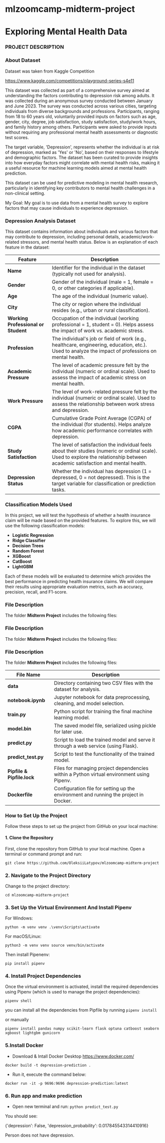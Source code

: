
# mlzoomcamp-midterm-project
# Exploring Mental Health Data

### PROJECT DESCRIPTION
### About Dataset
Dataset was taken from Kaggle Competition

https://www.kaggle.com/competitions/playground-series-s4e11

This dataset was collected as part of a comprehensive survey aimed at understanding the factors contributing to depression risk among adults. It was collected during an anonymous survey conducted between January and June 2023. The survey was conducted across various cities, targeting individuals from diverse backgrounds and professions. Participants, ranging from 18 to 60 years old, voluntarily provided inputs on factors such as age, gender, city, degree, job satisfaction, study satisfaction, study/work hours, and family history among others. Participants were asked to provide inputs without requiring any professional mental health assessments or diagnostic test scores.

The target variable, 'Depression', represents whether the individual is at risk of depression, marked as 'Yes' or 'No', based on their responses to lifestyle and demographic factors. The dataset has been curated to provide insights into how everyday factors might correlate with mental health risks, making it a useful resource for machine learning models aimed at mental health prediction.

This dataset can be used for predictive modeling in mental health research, particularly in identifying key contributors to mental health challenges in a non-clinical setting.

My Goal: My goal is to use data from a mental health survey to explore factors that may cause individuals to experience depression.


### Depression Analysis Dataset

This dataset contains information about individuals and various factors that may contribute to depression, including personal details, academic/work-related stressors, and mental health status. Below is an explanation of each feature in the dataset:

| **Feature**                    | **Description**                                                                                                              |
|---------------------------------|------------------------------------------------------------------------------------------------------------------------------|
| **Name**                        | Identifier for the individual in the dataset (typically not used for analysis).                                              |
| **Gender**                      | Gender of the individual (male = 1, female = 0, or other categories if applicable).                                           |
| **Age**                         | The age of the individual (numeric value).                                                                                     |
| **City**                        | The city or region where the individual resides (e.g., urban or rural classification).                                        |
| **Working Professional or Student** | Occupation of the individual (working professional = 1, student = 0). Helps assess the impact of work vs. academic stress.    |
| **Profession**                  | The individual's job or field of work (e.g., healthcare, engineering, education, etc.). Used to analyze the impact of professions on mental health. |
| **Academic Pressure**           | The level of academic pressure felt by the individual (numeric or ordinal scale). Used to assess the impact of academic stress on mental health. |
| **Work Pressure**               | The level of work-related pressure felt by the individual (numeric or ordinal scale). Used to assess the relationship between work stress and depression. |
| **CGPA**                        | Cumulative Grade Point Average (CGPA) of the individual (for students). Helps analyze how academic performance correlates with depression. |
| **Study Satisfaction**          | The level of satisfaction the individual feels about their studies (numeric or ordinal scale). Used to explore the relationship between academic satisfaction and mental health. |
| **Depression Status**           | Whether the individual has depression (1 = depressed, 0 = not depressed). This is the target variable for classification or prediction tasks. |

### Classification Models Used

In this project, we will test the hypothesis of whether a health insurance claim will be made based on the provided features. To explore this, we will use the following classification models:

- **Logistic Regression**
- **Ridge Classifier**
- **Decision Trees**
- **Random Forest**
- **XGBoost**
- **CatBoost**
- **LightGBM**

Each of these models will be evaluated to determine which provides the best performance in predicting health insurance claims. We will compare their results using appropriate evaluation metrics, such as accuracy, precision, recall, and F1-score.

### File Description

The folder **Midterm Project** includes the following files:

### File Description

The folder **Midterm Project** includes the following files:

### File Description

The folder **Midterm Project** includes the following files:

| **File Name**             | **Description**                                                                                         |
|---------------------------|---------------------------------------------------------------------------------------------------------|
| **data**                  | Directory containing two CSV files with the dataset for analysis.                                        |
| **notebook.ipynb**        | Jupyter notebook for data preprocessing, cleaning, and model selection.                                   |
| **train.py**              | Python script for training the final machine learning model.                                              |
| **model.bin**             | The saved model file, serialized using pickle for later use.                                              |
| **predict.py**            | Script to load the trained model and serve it through a web service (using Flask).                       |
| **predict_test.py**       | Script to test the functionality of the trained model.                                                    |
| **Pipfile & Pipfile.lock**| Files for managing project dependencies within a Python virtual environment using Pipenv.                |
| **Dockerfile**            | Configuration file for setting up the environment and running the project in Docker.                     |


### How to Set Up the Project

Follow these steps to set up the project from GitHub on your local machine:

#### 1. Clone the Repository

First, clone the repository from GitHub to your local machine. Open a terminal or command prompt and run:


`git clone https://github.com/OleksiiLatypov/mlzoomcamp-midterm-project`

### 2. Navigate to the Project Directory
Change to the project directory:

`cd mlzoomcamp-midterm-project`

### 3. Set Up the Virtual Environment And Install Pipenv
For Windows:

`python -m venv venv
.\venv\Scripts\activate
`

For macOS/Linux:

`
python3 -m venv venv
source venv/bin/activate
`

Then install Pipenenv:

`pip install pipenv`
### 4. Install Project Dependencies
Once the virtual environment is activated, install the required dependencies using Pipenv (which is used to manage the project dependencies):

`pipenv shell `

you can install all the dependencies from Pipfile by running
`pipenv install`

or manually

`pipenv install pandas numpy scikit-learn flask optuna catboost seaborn xgboost lightgbm gunicorn`

### 5.Install Docker
- Download & Intall Docker Desktop https://www.docker.com/

`docker build -t depression-prediction .`

- Run it, execute the command below:

`docker run -it -p 9696:9696 depression-prediction:latest`

### 6. Run app and make prediction
- Open new terminal and run:
`python predict_test.py`

You should see:

{'depression': False, 'depression_probability': 0.017845543314410916}

Person does not have depression.













